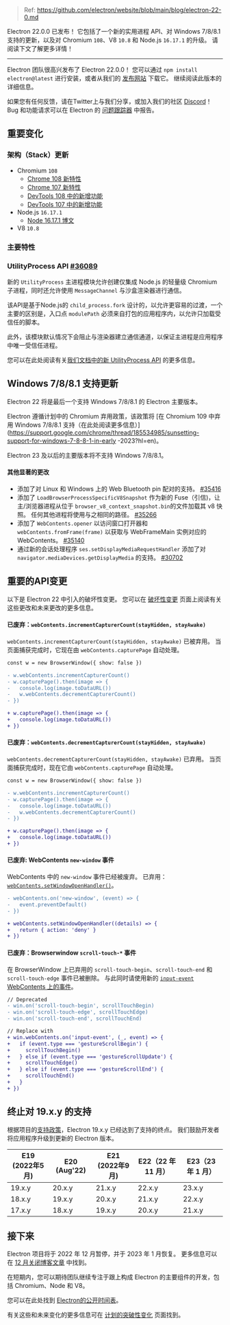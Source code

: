 > Ref: https://github.com/electron/website/blob/main/blog/electron-22-0.md

Electron 22.0.0 已发布！ 它包括了一个新的实用进程 API、对 Windows 7/8/8.1 支持的更新，以及对 Chromium `108`、V8 `10.8` 和 Node.js `16.17.1` 的升级。 
请阅读下文了解更多详情！

---

Electron 团队很高兴发布了 Electron 22.0.0！ 您可以通过 `npm install electron@latest` 进行安装，或者从我们的 [发布网站](https://releases.electronjs.org/releases/stable) 下载它。 继续阅读此版本的详细信息。

如果您有任何反馈，请在Twitter上与我们分享，或加入我们的社区 [Discord](https://discord.com/invite/electronjs)！ Bug 和功能请求可以在 Electron 的 [问题跟踪器](https://github.com/electron/electron/issues) 中报告。

## 重要变化

### 架构（Stack）更新

* Chromium `108`
    * [Chrome 108 新特性](https://developer.chrome.com/blog/new-in-chrome-108/)
    * [Chrome 107 新特性](https://developer.chrome.com/blog/new-in-chrome-107/)
    * [DevTools 108 中的新增功能](https://developer.chrome.com/blog/new-in-devtools-108/)
    * [DevTools 107 中的新增功能](https://developer.chrome.com/blog/new-in-devtools-107/)
* Node.js `16.17.1`
    * [Node 16.17.1 博文](https://nodejs.org/en/blog/release/v16.17.1/)
* V8 `10.8`

### 主要特性

### UtilityProcess API [#36089](https://github.com/electron/electron/pull/36089)

新的 `UtilityProcess` 主进程模块允许创建仅集成 Node.js 的轻量级 Chromium 子进程，同时还允许使用 `MessageChannel` 与沙盒渲染器进行通信。 

该API是基于Node.js的 `child_process.fork` 设计的，以允许更容易的过渡，一个主要的区别是，入口点 `modulePath` 必须来自打包的应用程序内，以允许只加载受信任的脚本。 

此外，该模块默认情况下会阻止与渲染器建立通信通道，以保证主进程是应用程序中唯一受信任进程。

您可以在此处阅读有关[我们文档中的新 UtilityProcess API](https://www.electronjs.org/docs/latest/api/utility-process) 的更多信息。

## Windows 7/8/8.1 支持更新

Electron 22 将是最后一个支持 Windows 7/8/8.1 的 Electron 主要版本。 

Electron 遵循计划中的 Chromium 弃用政策，该政策将 [在 Chromium 109 中弃用 Windows 7/8/8.1 支持（在此处阅读更多信息）](https://support.google.com/chrome/thread/185534985/sunsetting-support-for-windows-7-8-8-1-in-early -2023?hl=en)。

Electron 23 及以后的主要版本将不支持 Windows 7/8/8.1。

#### 其他显著的更改

* 添加了对 Linux 和 Windows 上的 Web Bluetooth pin 配对的支持。 [#35416](https://github.com/electron/electron/pull/35416)
* 添加了 `LoadBrowserProcessSpecificV8Snapshot` 作为新的 Fuse（引信)，让主/浏览器进程从位于 `browser_v8_context_snapshot.bin`的文件加载其 v8 快照。 任何其他进程将使用与之相同的路径。 [#35266](https://github.com/electron/electron/pull/35266)
* 添加了 `WebContents.opener` 以访问窗口打开器和 `webContents.fromFrame(frame)` 以获取与 WebFrameMain 实例对应的 WebContents。 [#35140](https://github.com/electron/electron/pull/35140)
* 通过新的会话处理程序 `ses.setDisplayMediaRequestHandler` 添加了对 `navigator.mediaDevices.getDisplayMedia` 的支持。 [#30702](https://github.com/electron/electron/pull/30702)

## 重要的API变更

以下是 Electron 22 中引入的破坏性变更。 您可以在 [破坏性变更](https://github.com/electron/electron/blob/main/docs/breaking-changes.md) 页面上阅读有关这些更改和未来更改的更多信息。

#### 已废弃：`webContents.incrementCapturerCount(stayHidden, stayAwake)`

`webContents.incrementCapturerCount(stayHidden, stayAwake)` 已被弃用。 当页面捕获完成时，它现在由 `webContents.capturePage` 自动处理。

```diff
const w = new BrowserWindow({ show: false })

- w.webContents.incrementCapturerCount()
- w.capturePage().then(image => {
-   console.log(image.toDataURL())
-   w.webContents.decrementCapturerCount()
- })

+ w.capturePage().then(image => {
+   console.log(image.toDataURL())
+ })
```

#### 已废弃：`webContents.decrementCapturerCount(stayHidden, stayAwake)`

`webContents.decrementCapturerCount(stayHidden, stayAwake)` 已弃用。 当页面捕获完成时，现在它由 `webContents.capturePage` 自动处理。

```diff
const w = new BrowserWindow({ show: false })

- w.webContents.incrementCapturerCount()
- w.capturePage().then(image => {
-   console.log(image.toDataURL())
-   w.webContents.decrementCapturerCount()
- })

+ w.capturePage().then(image => {
+   console.log(image.toDataURL())
+ })
```

#### 已废弃: WebContents `new-window` 事件

WebContents 中的 `new-window` 事件已经被废弃。 已弃用：[`webContents.setWindowOpenHandler()`](https://electronjs.org/docs/latest/api/web-contents#contentssetwindowopenhandlerhandler)。

```diff
- webContents.on('new-window', (event) => {
-   event.preventDefault()
- })

+ webContents.setWindowOpenHandler((details) => {
+   return { action: 'deny' }
+ })
```

#### 已废弃：Browserwindow `scroll-touch-*` 事件

在 BrowserWindow 上已弃用的 `scroll-touch-begin`、`scroll-touch-end` 和 `scroll-touch-edge` 事件已被删除。 
与此同时请使用新的 [`input-event` WebContents 上的事件](https://electronjs.org/docs/latest/api/web-contents#event-input-event)。

```diff
// Deprecated
- win.on('scroll-touch-begin', scrollTouchBegin)
- win.on('scroll-touch-edge', scrollTouchEdge)
- win.on('scroll-touch-end', scrollTouchEnd)

// Replace with
+ win.webContents.on('input-event', (_, event) => {
+   if (event.type === 'gestureScrollBegin') {
+     scrollTouchBegin()
+   } else if (event.type === 'gestureScrollUpdate') {
+     scrollTouchEdge()
+   } else if (event.type === 'gestureScrollEnd') {
+     scrollTouchEnd()
+   }
+ })
```

## 终止对 19.x.y 的支持

根据项目的[支持政策](https://www.electronjs.org/docs/latest/tutorial/electron-timelines#version-support-policy)，Electron 19.x.y 已经达到了支持的终点。 
我们鼓励开发者将应用程序升级到更新的 Electron 版本。

| E19 (2022年5月) | E20 (Aug'22) | E21 (2022年9月) | E22（22 年 11 月） | E23（23 年 1 月） |
| ------------- | ------------ | ------------- | -------------- | ------------- |
| 19.x.y        | 20.x.y       | 21.x.y        | 22.x.y         | 23.x.y        |
| 18.x.y        | 19.x.y       | 20.x.y        | 21.x.y         | 22.x.y        |
| 17.x.y        | 18.x.y       | 19.x.y        | 20.x.y         | 21.x.y        |

## 接下来

Electron 项目将于 2022 年 12 月暂停，并于 2023 年 1 月恢复。 更多信息可以在 [12 月关闭博客文章](https://www.electronjs.org/blog/a-quiet-place-22) 中找到。

在短期内，您可以期待团队继续专注于跟上构成 Electron 的主要组件的开发，包括 Chromium、Node 和 V8。

您可以在此处找到 [Electron的公开时间表](https://www.electronjs.org/docs/latest/tutorial/electron-timelines)。

有关这些和未来变化的更多信息可在 [计划的突破性变化](https://github.com/electron/electron/blob/main/docs/breaking-changes.md) 页面找到。

